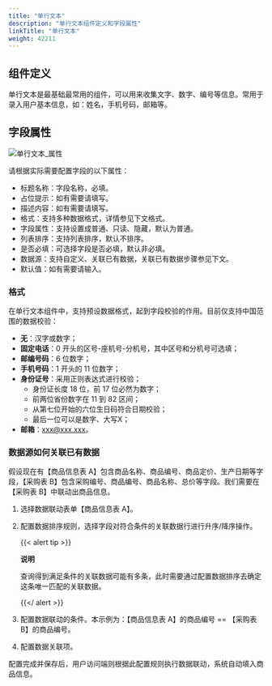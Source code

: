```yaml
---
title: "单行文本"
description: "单行文本组件定义和字段属性"
linkTitle: "单行文本"
weight: 42211
---
```


## 组件定义

单行文本是最基础最常用的组件，可以用来收集文字、数字、编号等信息。常用于录入用户基本信息，如：姓名，手机号码，邮箱等。

## 字段属性

![单行文本_属性](/images/manual/component/单行文本_属性.png)

请根据实际需要配置字段的以下属性：

- 标题名称：字段名称，必填。
- 占位提示：如有需要请填写。
- 描述内容：如有需要请填写。
- 格式：支持多种数据格式，详情参见下文格式。
- 字段属性：支持设置成普通、只读、隐藏，默认为普通。
- 列表排序：支持列表排序，默认不排序。
- 是否必填：可选择字段是否必填，默认非必填。
- 数据源：支持自定义、关联已有数据，关联已有数据步骤参见下文。
- 默认值：如有需要请输入。

### 格式

在单行文本组件中，支持预设数据格式，起到字段校验的作用。目前仅支持中国范围的数据校验：

- **无**：汉字或数字；
- **固定电话**：0 开头的区号-座机号-分机号，其中区号和分机号可选填；
- **邮编号码**：6 位数字；
- **手机号码**：1 开头的 11 位数字；
- **身份证号**：采用正则表达式进行校验；
  - 身份证长度 18 位，前 17 位必然为数字；
  - 前两位省份数字在 11 到 82 区间；
  - 从第七位开始的六位生日码符合日期校验；
  - 最后一位可以是数字、大写X；
- **邮箱**：xxx@xxx.xxx。

### 数据源如何关联已有数据

假设现在有【商品信息表 A】包含商品名称、商品编号、商品定价、生产日期等字段，【采购表 B】包含采购编号、商品编号、商品名称、总价等字段。我们需要在【采购表 B】中联动出商品信息。

1. 选择数据联动表单【商品信息表 A】。

2. 配置数据排序规则，选择字段对符合条件的关联数据行进行升序/降序操作。

   {{< alert tip >}}

   **说明**

   查询得到满足条件的关联数据可能有多条，此时需要通过配置数据排序去确定这条唯一匹配的关联数据。

   {{</ alert >}}

3. 配置数据联动的条件。本示例为：【商品信息表 A】的商品编号 == 【采购表 B】的商品编号。

4. 配置数据关联项。

配置完成并保存后，用户访问端则根据此配置规则执行数据联动，系统自动填入商品信息。

